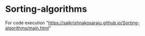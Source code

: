 # Sorting-algorithms


For code execution "https://saikrishnakosaraju.github.io/Sorting-algorithms/main.html"
